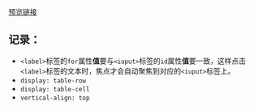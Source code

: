 [预览链接](https://hehe1111.github.io/js_demo/ife/02/)

## 记录：

- `<label>`标签的`for`属性**值**要与`<iuput>`标签的`id`属性**值**要一致，这样点击`<label>`标签的文本时，焦点才会自动聚焦到对应的`<iuput>`标签上。
- `display: table-row`
- `display: table-cell`
- `vertical-align: top`
